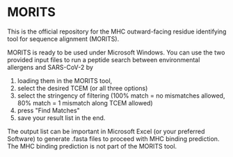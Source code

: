 # MORITS

This is the official repository for the MHC outward-facing residue identifying tool for sequence alignment (MORITS).

MORITS is ready to be used under Microsoft Windows. You can use the two provided input files to run a peptide search between environmental allergens and SARS-CoV-2 by 
1. loading them in the MORITS tool,
2. select the desired TCEM (or all three options)
3. select the stringency of filtering (100% match = no mismatches allowed, 80% match = 1 mismatch along TCEM allowed)
4. press "Find Matches"
5. save your result list in the end.

The output list can be important in Microsoft Excel (or your preferred Software) to generate .fasta files to proceed with MHC binding prediction. The MHC binding prediction is not part of the MORITS tool.
